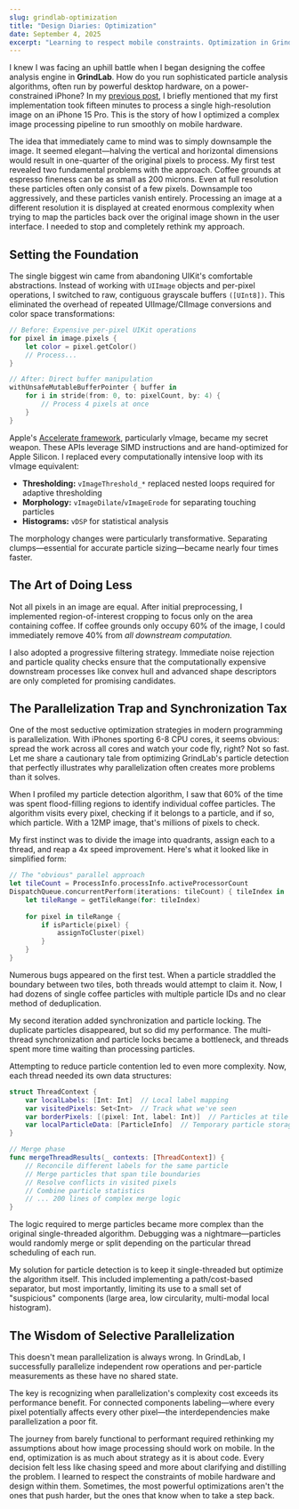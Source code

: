 ```yaml
---
slug: grindlab-optimization
title: "Design Diaries: Optimization"
date: September 4, 2025
excerpt: "Learning to respect mobile constraints. Optimization in GrindLab wasn't about brute force—it was about learning when to do less, smarter."
---
```


I knew I was facing an uphill battle when I began designing the coffee analysis engine in **GrindLab**. How do you run sophisticated particle analysis algorithms, often run by powerful desktop hardware, on a power-constrained iPhone? In my [previous post](https://www.nateking.dev/blog/start-your-engines), I briefly mentioned that my first implementation took fifteen minutes to process a single high-resolution image on an iPhone 15 Pro. This is the story of how I optimized a complex image processing pipeline to run smoothly on mobile hardware.

The idea that immediately came to mind was to simply downsample the image. It seemed elegant—halving the vertical and horizontal dimensions would result in one-quarter of the original pixels to process. My first test revealed two fundamental problems with the approach. Coffee grounds at espresso fineness can be as small as 200 microns. Even at full resolution these particles often only consist of a few pixels. Downsample too aggressively, and these particles vanish entirely. Processing an image at a different resolution it is displayed at created enormous complexity when trying to map the particles back over the original image shown in the user interface. I needed to stop and completely rethink my approach.

## Setting the Foundation

The single biggest win came from abandoning UIKit's comfortable abstractions. Instead of working with `UIImage` objects and per-pixel operations, I switched to raw, contiguous grayscale buffers `([UInt8])`. This eliminated the overhead of repeated UIImage/CIImage conversions and color space transformations:

``` swift
// Before: Expensive per-pixel UIKit operations
for pixel in image.pixels {
    let color = pixel.getColor()
    // Process...
}

// After: Direct buffer manipulation
withUnsafeMutableBufferPointer { buffer in
    for i in stride(from: 0, to: pixelCount, by: 4) {
        // Process 4 pixels at once
    }
}
```

Apple's [Accelerate framework](https://developer.apple.com/documentation/accelerate), particularly vImage, became my secret weapon. These APIs leverage SIMD instructions and are hand-optimized for Apple Silicon. I replaced every computationally intensive loop with its vImage equivalent:

- **Thresholding:** `vImageThreshold_*` replaced nested loops required for adaptive thresholding
- **Morphology:** `vImageDilate`/`vImageErode` for separating touching particles
- **Histograms:** `vDSP` for statistical analysis

The morphology changes were particularly transformative. Separating clumps—essential for accurate particle sizing—became nearly four times faster.

## The Art of Doing Less

Not all pixels in an image are equal. After initial preprocessing, I implemented region-of-interest cropping to focus only on the area containing coffee. If coffee grounds only occupy 60% of the image, I could immediately remove 40% from _all downstream computation._

I also adopted a progressive filtering strategy. Immediate noise rejection and particle quality checks ensure that the computationally expensive downstream processes like convex hull and advanced shape descriptors are only completed for promising candidates.

## The Parallelization Trap and Synchronization Tax

One of the most seductive optimization strategies in modern programming is parallelization. With iPhones sporting 6-8 CPU cores, it seems obvious: spread the work across all cores and watch your code fly, right? Not so fast. Let me share a cautionary tale from optimizing GrindLab's particle detection that perfectly illustrates why parallelization often creates more problems than it solves.

When I profiled my particle detection algorithm, I saw that 60% of the time was spent flood-filling regions to identify individual coffee particles. The algorithm visits every pixel, checking if it belongs to a particle, and if so, which particle. With a 12MP image, that's millions of pixels to check.

My first instinct was to divide the image into quadrants, assign each to a thread, and reap a 4x speed improvement. Here's what it looked like in simplified form:

``` swift
// The "obvious" parallel approach
let tileCount = ProcessInfo.processInfo.activeProcessorCount
DispatchQueue.concurrentPerform(iterations: tileCount) { tileIndex in
    let tileRange = getTileRange(for: tileIndex)
    
    for pixel in tileRange {
        if isParticle(pixel) {
            assignToCluster(pixel)
        }
    }
}
```

Numerous bugs appeared on the first test. When a particle straddled the boundary between two tiles, both threads would attempt to claim it. Now, I had dozens of single coffee particles with multiple particle IDs and no clear method of deduplication.

My second iteration added synchronization and particle locking. The duplicate particles disappeared, but so did my performance. The multi-thread synchronization and particle locks became a bottleneck, and threads spent more time waiting than processing particles.

Attempting to reduce particle contention led to even more complexity. Now, each thread needed its own data structures:

``` swift
struct ThreadContext {
    var localLabels: [Int: Int]  // Local label mapping
    var visitedPixels: Set<Int>  // Track what we've seen
    var borderPixels: [(pixel: Int, label: Int)]  // Particles at tile edges
    var localParticleData: [ParticleInfo]  // Temporary particle storage
}

// Merge phase
func mergeThreadResults(_ contexts: [ThreadContext]) {
    // Reconcile different labels for the same particle
    // Merge particles that span tile boundaries
    // Resolve conflicts in visited pixels
    // Combine particle statistics
    // ... 200 lines of complex merge logic
}
```

The logic required to merge particles became more complex than the original single-threaded algorithm. Debugging was a nightmare—particles would randomly merge or split depending on the particular thread scheduling of each run.

My solution for particle detection is to keep it single-threaded but optimize the algorithm itself. This included implementing a path/cost-based separator, but most importantly, limiting its use to a small set of "suspicious" components (large area, low circularity, multi-modal local histogram).

## The Wisdom of Selective Parallelization

This doesn't mean parallelization is always wrong. In GrindLab, I successfully parallelize independent row operations and per-particle measurements as these have no shared state.

The key is recognizing when parallelization's complexity cost exceeds its performance benefit. For connected components labeling—where every pixel potentially affects every other pixel—the interdependencies make parallelization a poor fit.

The journey from barely functional to performant required rethinking my assumptions about how image processing should work on mobile. In the end, optimization is as much about strategy as it is about code. Every decision felt less like chasing speed and more about clarifying and distilling the problem. I learned to respect the constraints of mobile hardware and design within them. Sometimes, the most powerful optimizations aren't the ones that push harder, but the ones that know when to take a step back.